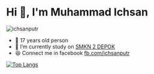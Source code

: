 <h1>Hi 👋, I'm Muhammad Ichsan</h1>

<p align="left"> <img src="https://komarev.com/ghpvc/?username=ichsanputr&label=Profile%20views&color=0e75b6&style=flat" alt="ichsanputr" /> </p>

- 👨 17 years old person
- 🔭 I’m currently study on [SMKN 2 DEPOK](https://smkn2depoksleman.sch.id/wp/)
- 😆 Connect me in facebook <a href="https://fb.com/ichsanputr" target="blank">fb.com/ichsanputr</a>

[![Top Langs](https://github-readme-stats.vercel.app/api/top-langs/?username=ichsanputr&layout=compact)](https://github.com/anuraghazra/github-readme-stats)

